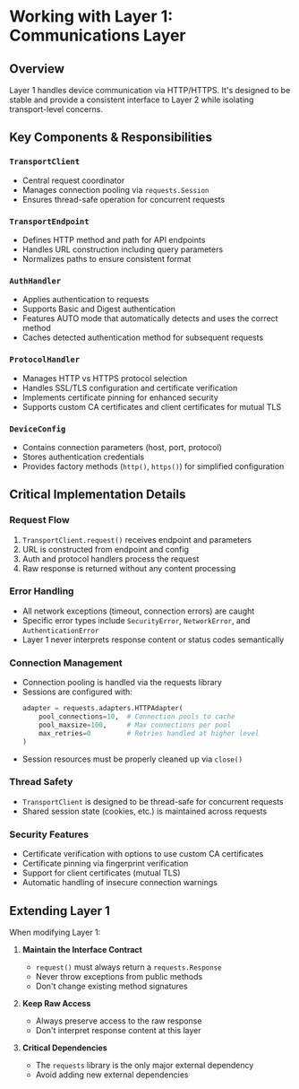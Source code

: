 # Working with Layer 1: Communications Layer

## Overview
Layer 1 handles device communication via HTTP/HTTPS. It's designed to be stable and provide a consistent interface to Layer 2 while isolating transport-level concerns.

## Key Components & Responsibilities

### `TransportClient`
- Central request coordinator
- Manages connection pooling via `requests.Session`
- Ensures thread-safe operation for concurrent requests

### `TransportEndpoint`
- Defines HTTP method and path for API endpoints
- Handles URL construction including query parameters
- Normalizes paths to ensure consistent format

### `AuthHandler`
- Applies authentication to requests
- Supports Basic and Digest authentication
- Features AUTO mode that automatically detects and uses the correct method
- Caches detected authentication method for subsequent requests

### `ProtocolHandler`
- Manages HTTP vs HTTPS protocol selection
- Handles SSL/TLS configuration and certificate verification
- Implements certificate pinning for enhanced security
- Supports custom CA certificates and client certificates for mutual TLS

### `DeviceConfig`
- Contains connection parameters (host, port, protocol)
- Stores authentication credentials
- Provides factory methods (`http()`, `https()`) for simplified configuration

## Critical Implementation Details

### Request Flow
1. `TransportClient.request()` receives endpoint and parameters
2. URL is constructed from endpoint and config
3. Auth and protocol handlers process the request
4. Raw response is returned without any content processing

### Error Handling
- All network exceptions (timeout, connection errors) are caught
- Specific error types include `SecurityError`, `NetworkError`, and `AuthenticationError`
- Layer 1 never interprets response content or status codes semantically

### Connection Management
- Connection pooling is handled via the requests library
- Sessions are configured with:
  ```python
  adapter = requests.adapters.HTTPAdapter(
      pool_connections=10,  # Connection pools to cache
      pool_maxsize=100,     # Max connections per pool
      max_retries=0         # Retries handled at higher level
  )
  ```
- Session resources must be properly cleaned up via `close()`

### Thread Safety
- `TransportClient` is designed to be thread-safe for concurrent requests
- Shared session state (cookies, etc.) is maintained across requests

### Security Features
- Certificate verification with options to use custom CA certificates
- Certificate pinning via fingerprint verification
- Support for client certificates (mutual TLS)
- Automatic handling of insecure connection warnings

## Extending Layer 1

When modifying Layer 1:

1. **Maintain the Interface Contract**
   - `request()` must always return a `requests.Response`
   - Never throw exceptions from public methods
   - Don't change existing method signatures

2. **Keep Raw Access**
   - Always preserve access to the raw response
   - Don't interpret response content at this layer

3. **Critical Dependencies**
   - The `requests` library is the only major external dependency
   - Avoid adding new external dependencies